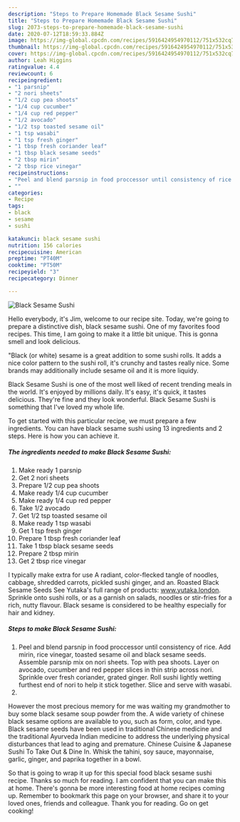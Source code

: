 ```yaml
---
description: "Steps to Prepare Homemade Black Sesame Sushi"
title: "Steps to Prepare Homemade Black Sesame Sushi"
slug: 2073-steps-to-prepare-homemade-black-sesame-sushi
date: 2020-07-12T18:59:33.884Z
image: https://img-global.cpcdn.com/recipes/5916424954970112/751x532cq70/black-sesame-sushi-recipe-main-photo.jpg
thumbnail: https://img-global.cpcdn.com/recipes/5916424954970112/751x532cq70/black-sesame-sushi-recipe-main-photo.jpg
cover: https://img-global.cpcdn.com/recipes/5916424954970112/751x532cq70/black-sesame-sushi-recipe-main-photo.jpg
author: Leah Higgins
ratingvalue: 4.4
reviewcount: 6
recipeingredient:
- "1 parsnip"
- "2 nori sheets"
- "1/2 cup pea shoots"
- "1/4 cup cucumber"
- "1/4 cup red pepper"
- "1/2 avocado"
- "1/2 tsp toasted sesame oil"
- "1 tsp wasabi"
- "1 tsp fresh ginger"
- "1 tbsp fresh coriander leaf"
- "1 tbsp black sesame seeds"
- "2 tbsp mirin"
- "2 tbsp rice vinegar"
recipeinstructions:
- "Peel and blend parsnip in food proccessor until consistency of rice. Add mirin, rice vinegar, toasted sesame oil and black sesame seeds. Assemble parsnip mix on nori sheets. Top with pea shoots. Layer on avocado, cucumber and red pepper slices in thin strip across nori. Sprinkle over fresh coriander, grated ginger. Roll sushi lightly wetting furthest end of nori to help it stick together. Slice and serve with wasabi."
- ""
categories:
- Recipe
tags:
- black
- sesame
- sushi

katakunci: black sesame sushi 
nutrition: 156 calories
recipecuisine: American
preptime: "PT40M"
cooktime: "PT50M"
recipeyield: "3"
recipecategory: Dinner

---
```



![Black Sesame Sushi](https://img-global.cpcdn.com/recipes/5916424954970112/751x532cq70/black-sesame-sushi-recipe-main-photo.jpg)

Hello everybody, it's Jim, welcome to our recipe site. Today, we're going to prepare a distinctive dish, black sesame sushi. One of my favorites food recipes. This time, I am going to make it a little bit unique. This is gonna smell and look delicious.

&#34;Black (or white) sesame is a great addition to some sushi rolls. It adds a nice color pattern to the sushi roll, it&#39;s crunchy and tastes really nice. Some brands may additionally include sesame oil and it is more liquidy.

Black Sesame Sushi is one of the most well liked of recent trending meals in the world. It's enjoyed by millions daily. It's easy, it's quick, it tastes delicious. They're fine and they look wonderful. Black Sesame Sushi is something that I've loved my whole life.


To get started with this particular recipe, we must prepare a few ingredients. You can have black sesame sushi using 13 ingredients and 2 steps. Here is how you can achieve it.

<!--inarticleads1-->

##### The ingredients needed to make Black Sesame Sushi:

1. Make ready 1 parsnip
1. Get 2 nori sheets
1. Prepare 1/2 cup pea shoots
1. Make ready 1/4 cup cucumber
1. Make ready 1/4 cup red pepper
1. Take 1/2 avocado
1. Get 1/2 tsp toasted sesame oil
1. Make ready 1 tsp wasabi
1. Get 1 tsp fresh ginger
1. Prepare 1 tbsp fresh coriander leaf
1. Take 1 tbsp black sesame seeds
1. Prepare 2 tbsp mirin
1. Get 2 tbsp rice vinegar


I typically make extra for use A radiant, color-flecked tangle of noodles, cabbage, shredded carrots, pickled sushi ginger, and an. Roasted Black Sesame Seeds See Yutaka&#39;s full range of products: www.yutaka.london. Sprinkle onto sushi rolls, or as a garnish on salads, noodles or stir-fries for a rich, nutty flavour. Black sesame is considered to be healthy especially for hair and kidney. 

<!--inarticleads2-->

##### Steps to make Black Sesame Sushi:

1. Peel and blend parsnip in food proccessor until consistency of rice. Add mirin, rice vinegar, toasted sesame oil and black sesame seeds. Assemble parsnip mix on nori sheets. Top with pea shoots. Layer on avocado, cucumber and red pepper slices in thin strip across nori. Sprinkle over fresh coriander, grated ginger. Roll sushi lightly wetting furthest end of nori to help it stick together. Slice and serve with wasabi.
1. 


However the most precious memory for me was waiting my grandmother to buy some black sesame soup powder from the. A wide variety of chinese black sesame options are available to you, such as form, color, and type. Black sesame seeds have been used in traditional Chinese medicine and the traditional Ayurveda Indian medicine to address the underlying physical disturbances that lead to aging and premature. Chinese Cuisine &amp; Japanese Sushi To Take Out &amp; Dine In. Whisk the tahini, soy sauce, mayonnaise, garlic, ginger, and paprika together in a bowl. 

So that is going to wrap it up for this special food black sesame sushi recipe. Thanks so much for reading. I am confident that you can make this at home. There's gonna be more interesting food at home recipes coming up. Remember to bookmark this page on your browser, and share it to your loved ones, friends and colleague. Thank you for reading. Go on get cooking!
